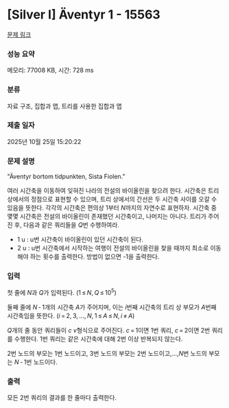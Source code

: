 # [Silver I] Äventyr 1 - 15563 

[문제 링크](https://www.acmicpc.net/problem/15563) 

### 성능 요약

메모리: 77008 KB, 시간: 728 ms

### 분류

자료 구조, 집합과 맵, 트리를 사용한 집합과 맵

### 제출 일자

2025년 10월 25일 15:20:22

### 문제 설명

<p>"Äventyr bortom tidpunkten, Sista Fiolen."</p>

<p>여러 시간축을 이동하여 잊혀진 나라의 전설의 바이올린을 찾으려 한다. 시간축은 트리 상에서의 정점으로 표현할 수 있으며, 트리 상에서의 간선은 두 시간축 사이를 오갈 수 있음을 뜻한다. 각각의 시간축은 편의상 1부터 <em>N</em>까지의 자연수로 표현하자. 시간축 중 몇몇 시간축은 전설의 바이올린이 존재했던 시간축이고, 나머지는 아니다. 트리가 주어진 후, 다음과 같은 쿼리들을 <em>Q</em>번 수행하여라.</p>

<ul>
	<li>1 u : u번 시간축이 바이올린이 있던 시간축이 된다.</li>
	<li>2 u : u번 시간축에서 시작하는 여행이 전설의 바이올린을 찾을 때까지 최소로 이동해야 하는 횟수를 출력한다. 방법이 없으면 -1을 출력한다.</li>
</ul>

### 입력 

 <p>첫 줄에 <em>N</em>과 <em>Q</em>가 입력된다. (1 ≤ <em>N</em>, <em>Q</em> ≤ 10<sup>5</sup>)</p>

<p>둘째 줄에 <em>N</em> - 1개의 시간축 <em>A</em>가 주어지며, 이는 <em>i</em>번째 시간축의 트리 상 부모가 <em>A</em>번째 시간축임을 뜻한다. (<em>i</em> = 2, 3, ..., <em>N</em>, 1 ≤ <em>A</em> ≤ <em>N</em>, <em>i</em> ≠ <em>A</em>)</p>

<p><em>Q</em>개의 줄 동안 쿼리들이 <em>c</em> <em>v</em>형식으로 주어진다. <em>c</em> = 1이면 1번 쿼리, <em>c</em> = 2이면 2번 쿼리를 수행한다. 1번 쿼리는 같은 시간축에 대해 2번 이상 반복되지 않는다.</p>

<p>2번 노드의 부모는 1번 노드이고, 3번 노드의 부모는 2번 노드이고,...,<em>N</em>번 노드의 부모는 <em>N</em> - 1번 노드이다.</p>

### 출력 

 <p>모든 2번 쿼리의 결과를 한 줄마다 출력한다.</p>

